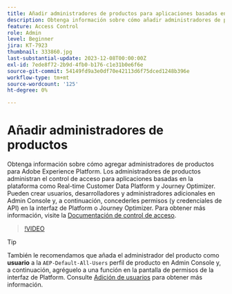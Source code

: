 ```yaml
---
title: Añadir administradores de productos para aplicaciones basadas en Adobe Experience Platform
description: Obtenga información sobre cómo añadir administradores de productos para Adobe Experience Platform y aplicaciones basadas en Platform.
feature: Access Control
role: Admin
level: Beginner
jira: KT-7923
thumbnail: 333860.jpg
last-substantial-update: 2023-12-08T00:00:00Z
exl-id: 7ede8f72-2b9d-4fb0-b176-c1e31b0e6f6e
source-git-commit: 54149fd9a3e0df70e42113d6f75dced1248b396e
workflow-type: tm+mt
source-wordcount: '125'
ht-degree: 0%

---
```


# Añadir administradores de productos

Obtenga información sobre cómo agregar administradores de productos para Adobe Experience Platform. Los administradores de productos administran el control de acceso para aplicaciones basadas en la plataforma como Real-time Customer Data Platform y Journey Optimizer. Pueden crear usuarios, desarrolladores y administradores adicionales en Admin Console y, a continuación, concederles permisos (y credenciales de API) en la interfaz de Platform o Journey Optimizer. Para obtener más información, visite la [Documentación de control de acceso](https://experienceleague.adobe.com/docs/experience-platform/access-control/home.html?lang=es).

>[!VIDEO](https://video.tv.adobe.com/v/333860?learn=on)

>[!TIP]
>
>También le recomendamos que añada el administrador del producto como **usuario** a la `AEP-Default-All-Users` perfil de producto en Admin Console y, a continuación, agréguelo a una función en la pantalla de permisos de la interfaz de Platform. Consulte [Adición de usuarios](add-users.md) para obtener más información.

